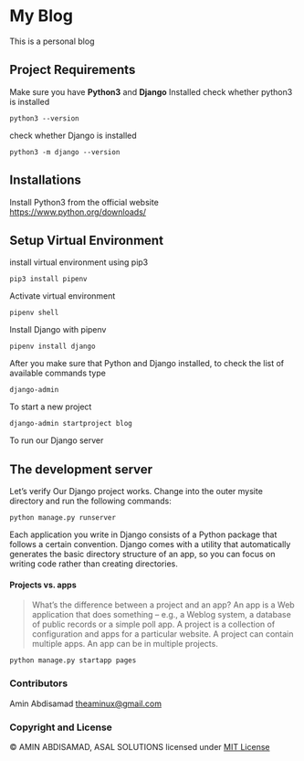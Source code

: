 # My Blog

This is a personal blog

## Project Requirements

Make sure you have **Python3** and **Django** Installed
check whether python3 is installed

```shell
python3 --version
```

check whether Django is installed

```shell
python3 -m django --version

```

## Installations

Install Python3 from the official website https://www.python.org/downloads/

## Setup Virtual Environment

install virtual environment using pip3

```shell
pip3 install pipenv
```

Activate virtual environment

```shell
pipenv shell
```

Install Django with pipenv

```shell
pipenv install django
```

After you make sure that Python and Django installed, to check the list of available commands type

```shell
django-admin
```

To start a new project

```shell
django-admin startproject blog
```

To run our Django server

## The development server

Let’s verify Our Django project works. Change into the outer mysite directory and run the following commands:

```shell
python manage.py runserver
```

Each application you write in Django consists of a Python package that follows a certain convention. Django comes with a utility that automatically generates the basic directory structure of an app, so you can focus on writing code rather than creating directories.

#### Projects vs. apps

> What’s the difference between a project and an app? An app is a Web application
> that does something – e.g., a Weblog system, a database of public records or a
> simple poll app. A project is a collection of configuration and apps for a
> particular website. A project can contain multiple apps. An app can be in
> multiple projects.

```shell
python manage.py startapp pages
```

### Contributors

Amin Abdisamad <theaminux@gmail.com>

### Copyright and License

© AMIN ABDISAMAD, ASAL SOLUTIONS
licensed under [MIT License](LICENSE)
